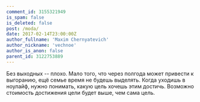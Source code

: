 ```yaml
---
comment_id: 3155321949
is_spam: false
is_deleted: false
post: /moda/
date: 2017-02-14T23:00:00Z
author_fullname: 'Maxim Chernyatevich'
author_nickname: 'vechnoe'
author_is_anon: false
parent_id: 3122753889
---
```


<p>Без выходных -- плохо. Мало того, что через полгода может привести к выгоранию, ещё семье время не будешь выделять. Когда уходишь в ноулайф, нужно понимать, какую цель хочешь этим достичь. Возможно стоимость достижения цели будет выше, чем сама цель.  <br></p>
